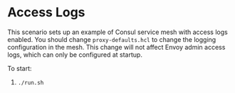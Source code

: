 # Access Logs

This scenario sets up an example of Consul service mesh with access logs enabled.
You should change `proxy-defaults.hcl` to change the logging configuration in the mesh. 
This change will not affect Envoy admin access logs, which can only be configured at startup.

To start:
1. `./run.sh`
